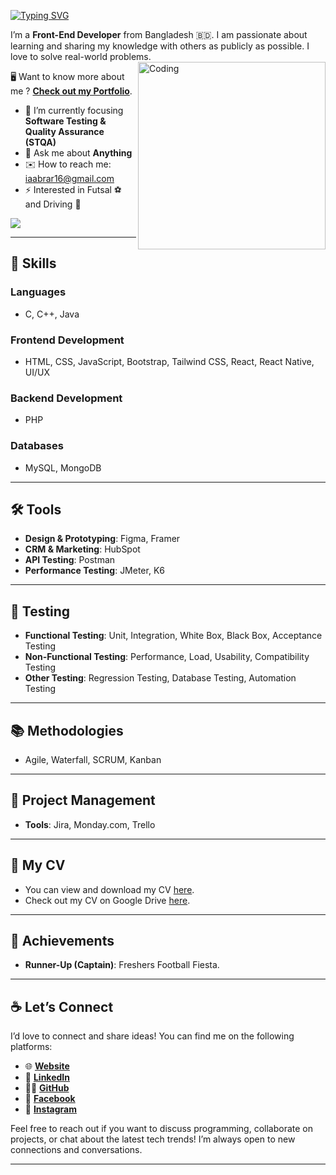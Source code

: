 [![Typing SVG](https://readme-typing-svg.demolab.com?font=Fira+Code&weight=700&size=32&duration=3000&pause=1000&color=FFFFFF&random=false&width=500&lines=HI+I'M+ISMAIL+AABRAR)](https://github.com/iaabrar16)
 


I’m a **Front-End Developer** from Bangladesh 🇧🇩. I am passionate about learning and sharing my knowledge with others as publicly as possible. I love to solve real-world problems.
<img src="https://user-images.githubusercontent.com/92860846/192116238-f0a2f976-265f-460f-ad0a-83ef612ca989.gif" align="right" width="300" alt="Coding">

🖥️ Want to know more about me ? [**Check out my Portfolio**](https://iaabrar16.github.io/iaabrar.com).

- 🎯 I’m currently focusing **Software Testing & Quality Assurance (STQA)** 
- 💬 Ask me about **Anything**
- ✉️ How to reach me: [iaabrar16@gmail.com](mailto:iaabrar16@gmail.com)
- ⚡ Interested in Futsal ⚽ and Driving 🚗


[![](https://visitcount.itsvg.in/api?id=iaabrar16&label=Profile%20Views&color=0&icon=1&pretty=true)](https://github.com/iaabrar16)

---

## 💼 Skills

### Languages
- C, C++, Java

### Frontend Development
- HTML, CSS, JavaScript, Bootstrap, Tailwind CSS, React, React Native, UI/UX

### Backend Development
- PHP

### Databases
- MySQL, MongoDB

---

## 🛠️ Tools
- **Design & Prototyping**: Figma, Framer
- **CRM & Marketing**: HubSpot
- **API Testing**: Postman
- **Performance Testing**: JMeter, K6

---

## 🧪 Testing
- **Functional Testing**: Unit, Integration, White Box, Black Box, Acceptance Testing
- **Non-Functional Testing**: Performance, Load, Usability, Compatibility Testing
- **Other Testing**: Regression Testing, Database Testing, Automation Testing

---

## 📚 Methodologies
- Agile, Waterfall, SCRUM, Kanban

---

## 📅 Project Management
- **Tools**: Jira, Monday.com, Trello

---

## 📄 My CV
- You can view and download my CV [here](Ismail_Aabrar_CV.pdf).
- Check out my CV on Google Drive [here](https://drive.google.com/drive/u/3/folders/1e1zLtCRnHMf2dKMUYOgv04-KHfuoj0In).


---

## 🏅 Achievements
- **Runner-Up (Captain)**: Freshers Football Fiesta.

---

## ☕ Let’s Connect

I’d love to connect and share ideas! You can find me on the following platforms:

- 🌐 [**Website**](https://iaabrar16.github.io/iaabrar.com/)
- 💼 [**LinkedIn**](https://www.linkedin.com/in/iaabrar/)
- 🐱‍💻 [**GitHub**](https://github.com/iaabrar16)
- 📘 [**Facebook**](https://www.facebook.com/I.Aabrar/)
- 📸 [**Instagram**](https://www.instagram.com/iaabrarr/)

Feel free to reach out if you want to discuss programming, collaborate on projects, or chat about the latest tech trends! I’m always open to new connections and conversations.

---
